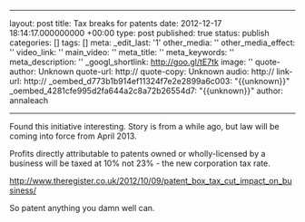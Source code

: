 
---
layout: post
title: Tax breaks for patents
date: 2012-12-17 18:14:17.000000000 +00:00
type: post
published: true
status: publish
categories: []
tags: []
meta:
  _edit_last: '1'
  other_media: ''
  other_media_effect: ''
  video_link: ''
  main_video: ''
  meta_title: ''
  meta_keywords: ''
  meta_description: ''
  _googl_shortlink: http://goo.gl/tE7tk
  image: ''
  quote-author: Unknown
  quote-url: http://
  quote-copy: Unknown
  audio: http://
  link-url: http://
  _oembed_d773b1b914ef11324f7e2e2899a6c003: "{{unknown}}"
  _oembed_4281cfe995d2fa644a2c8a72b26554d7: "{{unknown}}"
author: annaleach


---

Found this initiative interesting. Story is from a while ago, but law will be coming into force from April 2013.

Profits directly attributable to patents owned or wholly-licensed by a business will be taxed at 10% not 23% - the new corporation tax rate.

http://www.theregister.co.uk/2012/10/09/patent_box_tax_cut_impact_on_business/

So patent anything you damn well can.
